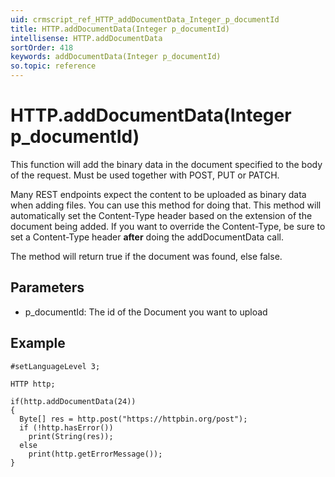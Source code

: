 ```yaml
---
uid: crmscript_ref_HTTP_addDocumentData_Integer_p_documentId
title: HTTP.addDocumentData(Integer p_documentId)
intellisense: HTTP.addDocumentData
sortOrder: 418
keywords: addDocumentData(Integer p_documentId)
so.topic: reference
---
```


# HTTP.addDocumentData(Integer p_documentId)

This function will add the binary data in the document specified to the body of the request. Must be used together with POST, PUT or PATCH.

Many REST endpoints expect the content to be uploaded as binary data when adding files. You can use this method for doing that. This method will automatically set the Content-Type header based on the extension of the document being added. If you want to override the Content-Type, be sure to set a Content-Type header **after** doing the addDocumentData call.

The method will return true if the document was found, else false.

## Parameters

* p_documentId: The id of the Document you want to upload

## Example

    #setLanguageLevel 3;
   
    HTTP http;
   
    if(http.addDocumentData(24))
    {
      Byte[] res = http.post("https://httpbin.org/post");
      if (!http.hasError())
        print(String(res));
      else
        print(http.getErrorMessage());
    }


